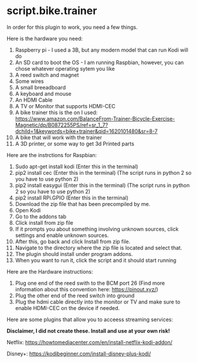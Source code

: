 # script.bike.trainer

In order for this plugin to work, you need a few things.



Here is the hardware you need:
1) Raspberry pi - I used a 3B, but any modern model that can run Kodi will do
2) An SD card to boot the OS - I am running Raspbian, however, you can chose whatever operating sytem you like
3) A reed switch and magnet
4) Some wires
5) A small breeadboard
6) A keyboard and mouse
7) An HDMI Cable
8) A TV or Monitor that supports HDMI-CEC
9) A bike trainer this is the on I used: https://www.amazon.com/BalanceFrom-Trainer-Bicycle-Exercise-Magnetic/dp/B0872255PS/ref=sr_1_7?dchild=1&keywords=bike+trainer&qid=1620101480&sr=8-7
10) A bike that will work with the trainer
11) A 3D printer, or some way to get 3d Printed parts



Here are the instrctions for Raspbian:
1) Sudo apt-get install kodi (Enter this in the terminal)
2) pip2 install cec (Enter this in the terminal) (The script runs in python 2 so you have to use python 2)
3) pip2 install easygui (Enter this in the terminal) (The script runs in python 2 so you have to use python 2)
4) pip2 install RPi.GPIO (Enter this in the terminal)
5) Download the zip file that has been precompiled by me.
6) Open Kodi
7) Go to the addons tab
8) Click install from zip file 
9) If it prompts you about something involving unknown sources, click settings and enable unknown sources.
10) After this, go back and click Install from zip file.
11) Navigate to the directory where the zip file is located and select that.
12) The plugin should install under program addons.
13) When you want to run it, click the script and it should start running


Here are the Hardware instructions:
1) Plug one end of the reed swith to the BCM port 26 (Find more information about this convention here: https://pinout.xyz/)
2) Plug the other end of the reed switch into ground
3) Plug the hdmi cable directly into the monitor or TV and make sure to enable HDMI-CEC on the device if needed.


Here are some plugins that allow you to acceess streaming services:

**Disclaimer, I did not create these. Install and use at your own risk!**

Netflix: https://howtomediacenter.com/en/install-netflix-kodi-addon/

Disney+: https://kodibeginner.com/install-disney-plus-kodi/
